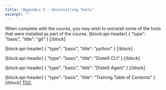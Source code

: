 ```yaml
---
title: "Appendix X - Uninstalling Tools"
excerpt: ""
---
```

When complete with the course, you may wish to uninstall some of the tools that were installed as part of the course.
[block:api-header]
{
  "type": "basic",
  "title": "git"
}
[/block]

[block:api-header]
{
  "type": "basic",
  "title": "python"
}
[/block]

[block:api-header]
{
  "type": "basic",
  "title": "Distelli CLI"
}
[/block]

[block:api-header]
{
  "type": "basic",
  "title": "Distelli Agent"
}
[/block]

[block:api-header]
{
  "type": "basic",
  "title": "Training Table of Contents"
}
[/block]
[TOC](doc:toc)